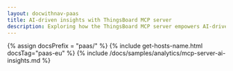 ```yaml
---
layout: docwithnav-paas
title: AI-driven insights with ThingsBoard MCP server
description: Exploring how the ThingsBoard MCP server empowers AI-driven insights for smarter IoT data management
---
```


{% assign docsPrefix = "paas/" %}
{% include get-hosts-name.html docsTag="paas-eu" %}
{% include /docs/samples/analytics/mcp-server-ai-insights.md %}